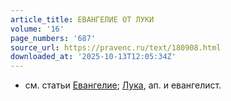```yaml
---
article_title: ЕВАНГЕЛИЕ ОТ ЛУКИ
volume: '16'
page_numbers: '687'
source_url: https://pravenc.ru/text/180908.html
downloaded_at: '2025-10-13T12:05:34Z'
---
```


- см. статьи [Евангелие](https://pravenc.ru/text/Евангелие.html); [Лука](https://pravenc.ru/text/Лука.html), ап. и евангелист.
